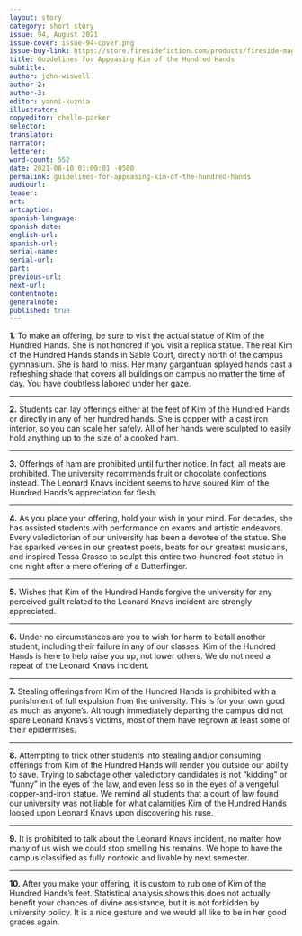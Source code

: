 ```yaml
---
layout: story
category: short story
issue: 94, August 2021
issue-cover: issue-94-cover.png
issue-buy-link: https://store.firesidefiction.com/products/fireside-magazine-issue-94-august-2021
title: Guidelines for Appeasing Kim of the Hundred Hands
subtitle:
author: john-wiswell
author-2:
author-3:
editor: yanni-kuznia
illustrator:
copyeditor: chelle-parker
selector:
translator:
narrator:
letterer:
word-count: 552
date: 2021-08-10 01:00:01 -0500
permalink: guidelines-for-appeasing-kim-of-the-hundred-hands
audiourl:
teaser:
art:
artcaption:
spanish-language:
spanish-date:
english-url:
spanish-url:
serial-name:
serial-url:
part:
previous-url:
next-url:
contentnote:
generalnote:
published: true
---
```


**1.**	To make an offering, be sure to visit the actual statue of Kim of the Hundred Hands. She is not honored if you visit a replica statue. The real Kim of the Hundred Hands stands in Sable Court, directly north of the campus gymnasium. She is hard to miss. Her many gargantuan splayed hands cast a refreshing shade that covers all buildings on campus no matter the time of day. You have doubtless labored under her gaze.

----

**2.**	Students can lay offerings either at the feet of Kim of the Hundred Hands or directly in any of her hundred hands. She is copper with a cast iron interior, so you can scale her safely. All of her hands were sculpted to easily hold anything up to the size of a cooked ham.

----

**3.**	Offerings of ham are prohibited until further notice. In fact, all meats are prohibited. The university recommends fruit or chocolate confections instead. The Leonard Knavs incident seems to have soured Kim of the Hundred Hands’s appreciation for flesh.

----

**4.**	As you place your offering, hold your wish in your mind. For decades, she has assisted students with performance on exams and artistic endeavors. Every valedictorian of our university has been a devotee of the statue. She has sparked verses in our greatest poets, beats for our greatest musicians, and inspired Tessa Grasso to sculpt this entire two-hundred-foot statue in one night after a mere offering of a Butterfinger.

----

**5.**	Wishes that Kim of the Hundred Hands forgive the university for any perceived guilt related to the Leonard Knavs incident are strongly appreciated.

----

**6.**	Under no circumstances are you to wish for harm to befall another student, including their failure in any of our classes. Kim of the Hundred Hands is here to help raise you up, not lower others. We do not need a repeat of the Leonard Knavs incident.

----

**7.**	Stealing offerings from Kim of the Hundred Hands is prohibited with a punishment of full expulsion from the university. This is for your own good as much as anyone’s. Although immediately departing the campus did not spare Leonard Knavs’s victims, most of them have regrown at least some of their epidermises.

----

**8.**	Attempting to trick other students into stealing and/or consuming offerings from Kim of the Hundred Hands will render you outside our ability to save. Trying to sabotage other valedictory candidates is not “kidding” or “funny” in the eyes of the law, and even less so in the eyes of a vengeful copper-and-iron statue. We remind all students that a court of law found our university was not liable for what calamities Kim of the Hundred Hands loosed upon Leonard Knavs upon discovering his ruse.

----

**9.**	It is prohibited to talk about the Leonard Knavs incident, no matter how many of us wish we could stop smelling his remains. We hope to have the campus classified as fully nontoxic and livable by next semester.

----

**10.**	After you make your offering, it is custom to rub one of Kim of the Hundred Hands’s feet. Statistical analysis shows this does not actually benefit your chances of divine assistance, but it is not forbidden by university policy. It is a nice gesture and we would all like to be in her good graces again.
